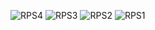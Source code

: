 ![RPS4](https://github.com/user-attachments/assets/c3dbf082-6915-46ea-8aa4-70ade0608b1c)
![RPS3](https://github.com/user-attachments/assets/cda80f4e-641c-4200-9eed-72b45b6b9429)
![RPS2](https://github.com/user-attachments/assets/0b8e9039-0e59-4c3e-86f8-0eed6979cd05)
![RPS1](https://github.com/user-attachments/assets/f0593c7e-5307-458a-b09f-0fcfd7154905)
